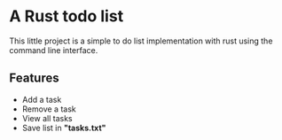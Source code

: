 # A Rust todo list

This little project is a simple to do list implementation with rust using the command line interface.

## Features

- Add a task
- Remove a task
- View all tasks
- Save list in **"tasks.txt"**

